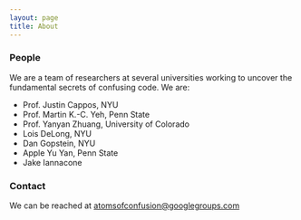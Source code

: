 ```yaml
---
layout: page
title: About
---
```


### People

We are a team of researchers at several universities working to uncover the fundamental secrets of confusing code. We are:

 * Prof. Justin Cappos, NYU
 * Prof. Martin K.-C. Yeh, Penn State
 * Prof. Yanyan Zhuang, University of Colorado
 * Lois DeLong, NYU
 * Dan Gopstein, NYU
 * Apple Yu Yan, Penn State
 * Jake Iannacone

### Contact

We can be reached at atomsofconfusion@googlegroups.com

